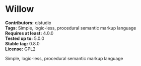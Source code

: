 # Willow #
**Contributors:** qlstudio  
**Tags:** Simple, logic-less, procedural semantic markup language  
**Requires at least:** 4.0.0  
**Tested up to:** 5.0.0  
**Stable tag:** 0.8.0    
**License:** GPL2  

Simple, logic-less, procedural semantic markup language
